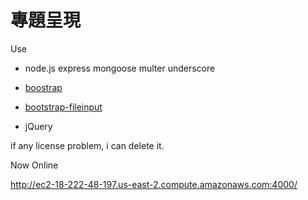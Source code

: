 # 專題呈現

Use 

- node.js express mongoose multer underscore

- [boostrap](https://github.com/twbs/bootstrap/tree/v4.0.0-beta.2)

- [bootstrap-fileinput](https://github.com/kartik-v/bootstrap-fileinput)

- jQuery

if any license problem, i can delete it.

Now Online 

http://ec2-18-222-48-197.us-east-2.compute.amazonaws.com:4000/
